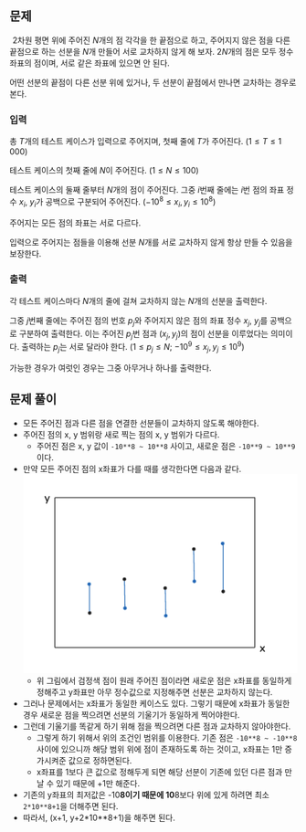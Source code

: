 ## 문제
 
$2$차원 평면 위에 주어진 
$N$개의 점 각각을 한 끝점으로 하고, 주어지지 않은 점을 다른 끝점으로 하는 선분을 
$N$개 만들어 서로 교차하지 않게 해 보자. 
$2N$개의 점은 모두 정수 좌표의 점이며, 서로 같은 좌표에 있으면 안 된다.

어떤 선분의 끝점이 다른 선분 위에 있거나, 두 선분이 끝점에서 만나면 교차하는 경우로 본다.

### 입력
총 
$T$개의 테스트 케이스가 입력으로 주어지며, 첫째 줄에 
$T$가 주어진다. 
$(1 \le T \le 1\,000)$ 

테스트 케이스의 첫째 줄에 
$N$이 주어진다. 
$(1 \le N \le 100)$ 

테스트 케이스의 둘째 줄부터 
$N$개의 점이 주어진다. 그중 
$i$번째 줄에는 
$i$번 점의 좌표 정수 
$x_i$, 
$y_i$가 공백으로 구분되어 주어진다. 
$(-10^8 \le x_i, y_i \le 10^8)$ 

주어지는 모든 점의 좌표는 서로 다르다.

입력으로 주어지는 점들을 이용해 선분 
$N$개를 서로 교차하지 않게 항상 만들 수 있음을 보장한다.

### 출력
각 테스트 케이스마다 
$N$개의 줄에 걸쳐 교차하지 않는 
$N$개의 선분을 출력한다.

그중 
$j$번째 줄에는 주어진 점의 번호 
$p_j$와 주어지지 않은 점의 좌표 정수 
$x_j$, 
$y_j$를 공백으로 구분하여 출력한다. 이는 주어진 
$p_j$번 점과 
$(x_j, y_j)$의 점이 선분을 이루었다는 의미이다. 출력하는 
$p_j$는 서로 달라야 한다. 
$(1 \le p_j \le N$; 
$-10^9 \le x_j, y_j \le 10^9)$ 

가능한 경우가 여럿인 경우는 그중 아무거나 하나를 출력한다.

## 문제 풀이
- 모든 주어진 점과 다른 점을 연결한 선분들이 교차하지 않도록 해야한다.
- 주어진 점의 x, y 범위랑 새로 찍는 점의 x, y 범위가 다르다.
  - 주어진 점은 x, y 값이 `-10**8 ~ 10**8` 사이고, 새로운 점은 `-10**9 ~ 10**9`이다.
- 만약 모든 주어진 점의 x좌표가 다를 때를 생각한다면 다음과 같다.
  <img src="./image/32525.png">
  - 위 그림에서 검정색 점이 원래 주어진 점이라면 새로운 점은 x좌표를 동일하게 정해주고 y좌표만 아무 정수값으로 지정해주면 선분은 교차하지 않는다.
- 그러나 문제에서는 x좌표가 동일한 케이스도 있다. 그렇기 때문에 x좌표가 동일한 경우 새로운 점을 찍으려면 선분의 기울기가 동일하게 찍어야한다.
- 그런데 기울기를 똑같게 하기 위해 점을 찍으려면 다른 점과 교차하지 않아야한다.
  - 그렇게 하기 위해서 위의 조건인 범위를 이용한다. 기존 점은 `-10**8 ~ -10**8` 사이에 있으니까 해당 범위 위에 점이 존재하도록 하는 것이고, x좌표는 1만 증가시켜준 값으로 정하면된다.
  - x좌표를 1보다 큰 값으로 정해두게 되면 해당 선분이 기존에 있던 다른 점과 만날 수 있기 때문에 +1만 해준다.
- 기존의 y좌표의 최저값은 -10**8이기 때문에 10**8보다 위에 있게 하려면 최소 `2*10**8+1`을 더해주면 된다. 
- 따라서, (x+1, y+2*10**8+1)을 해주면 된다.